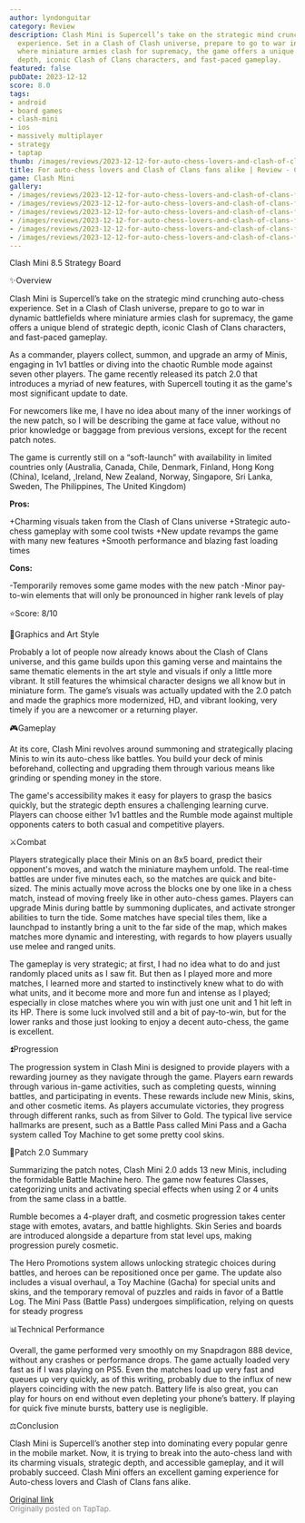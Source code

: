 ```yaml
---
author: lyndonguitar
category: Review
description: Clash Mini is Supercell’s take on the strategic mind crunching auto-chess
  experience. Set in a Clash of Clash universe, prepare to go to war in dynamic battlefields
  where miniature armies clash for supremacy, the game offers a unique blend of strategic
  depth, iconic Clash of Clans characters, and fast-paced gameplay.
featured: false
pubDate: 2023-12-12
score: 8.0
tags:
- android
- board games
- clash-mini
- ios
- massively multiplayer
- strategy
- taptap
thumb: /images/reviews/2023-12-12-for-auto-chess-lovers-and-clash-of-clans-fans-alike--review---clash-mini-0.avif
title: For auto-chess lovers and Clash of Clans fans alike | Review - Clash Mini
game: Clash Mini
gallery:
- /images/reviews/2023-12-12-for-auto-chess-lovers-and-clash-of-clans-fans-alike--review---clash-mini-0.avif
- /images/reviews/2023-12-12-for-auto-chess-lovers-and-clash-of-clans-fans-alike--review---clash-mini-1.avif
- /images/reviews/2023-12-12-for-auto-chess-lovers-and-clash-of-clans-fans-alike--review---clash-mini-2.avif
- /images/reviews/2023-12-12-for-auto-chess-lovers-and-clash-of-clans-fans-alike--review---clash-mini-3.avif
- /images/reviews/2023-12-12-for-auto-chess-lovers-and-clash-of-clans-fans-alike--review---clash-mini-4.avif
- /images/reviews/2023-12-12-for-auto-chess-lovers-and-clash-of-clans-fans-alike--review---clash-mini-5.avif
---
```

Clash Mini
8.5
Strategy
Board

✨Overview

Clash Mini is Supercell’s take on the strategic mind crunching auto-chess experience. Set in a Clash of Clash universe, prepare to go to war in dynamic battlefields where miniature armies clash for supremacy, the game offers a unique blend of strategic depth, iconic Clash of Clans characters, and fast-paced gameplay.

As a commander, players collect, summon, and upgrade an army of Minis, engaging in 1v1 battles or diving into the chaotic Rumble mode against seven other players. The game recently released its patch 2.0 that introduces a myriad of new features, with Supercell touting it as the game's most significant update to date.

For newcomers like me, I have no idea about many of the inner workings of the new patch, so I will be describing the game at face value, without no prior knowledge or baggage from previous versions, except for the recent patch notes.

The game is currently still on a “soft-launch” with availability in limited countries only (Australia, Canada, Chile, Denmark, Finland, Hong Kong (China), Iceland, ,Ireland, New Zealand, Norway, Singapore, Sri Lanka, Sweden, The Philippines, The United Kingdom)


**Pros:**


+Charming visuals taken from the Clash of Clans universe
+Strategic auto-chess gameplay with some cool twists
+New update revamps the game with many new features
+Smooth performance and blazing fast loading times


**Cons:**


-Temporarily removes some game modes with the new patch
-Minor pay-to-win elements that will only be pronounced in higher rank levels of play

⭐️Score: 8/10

🎨Graphics and Art Style

Probably a lot of people now already knows about the Clash of Clans universe, and this game builds upon this gaming verse and maintains the same thematic elements in the art style and visuals if only a little more vibrant. It still features the whimsical character designs we all know but in miniature form. The game’s visuals was actually updated with the 2.0 patch and made the graphics more modernized, HD, and vibrant looking, very timely if you are a newcomer or a returning player.

🎮Gameplay

At its core, Clash Mini revolves around summoning and strategically placing Minis to win its auto-chess like battles. You build your deck of minis beforehand, collecting and upgrading them through various means like grinding or spending money in the store.

The game's accessibility makes it easy for players to grasp the basics quickly, but the strategic depth ensures a challenging learning curve. Players can choose either 1v1 battles and the Rumble mode against multiple opponents caters to both casual and competitive players.

⚔️Combat

Players strategically place their Minis on an 8x5 board, predict their opponent's moves, and watch the miniature mayhem unfold. The real-time battles are under five minutes each, so the matches are quick and bite-sized. The minis actually move across the blocks one by one like in a chess match, instead of moving freely like in other auto-chess games. Players can upgrade Minis during battle by summoning duplicates, and activate stronger abilities to turn the tide. Some matches have special tiles them, like a launchpad to instantly bring a unit to the far side of the map, which makes matches more dynamic and interesting, with regards to how players usually use melee and ranged units.

The gameplay is very strategic; at first, I had no idea what to do and just randomly placed units as I saw fit. But then as I played more and more matches, I learned more and started to instinctively knew what to do with what units, and it become more and more fun and intense as I played; especially in close matches where you win with just one unit and 1 hit left in its HP. There is some luck involved still and a bit of pay-to-win, but for the lower ranks and those just looking to enjoy a decent auto-chess, the game is excellent.

⏫Progression

The progression system in Clash Mini is designed to provide players with a rewarding journey as they navigate through the game. Players earn rewards through various in-game activities, such as completing quests, winning battles, and participating in events. These rewards include new Minis, skins, and other cosmetic items. As players accumulate victories, they progress through different ranks, such as from Silver to Gold. The typical live service hallmarks are present, such as a Battle Pass called Mini Pass and a Gacha system called Toy Machine to get some pretty cool skins.

📲Patch 2.0 Summary

Summarizing the patch notes, Clash Mini 2.0 adds 13 new Minis, including the formidable Battle Machine hero. The game now features Classes, categorizing units and activating special effects when using 2 or 4 units from the same class in a battle.

Rumble becomes a 4-player draft, and cosmetic progression takes center stage with emotes, avatars, and battle highlights. Skin Series and boards are introduced alongside a departure from stat level ups, making progression purely cosmetic.

The Hero Promotions system allows unlocking strategic choices during battles, and heroes can be repositioned once per game. The update also includes a visual overhaul, a Toy Machine (Gacha) for special units and skins, and the temporary removal of puzzles and raids in favor of a Battle Log. The Mini Pass (Battle Pass) undergoes simplification, relying on quests for steady progress

📊Technical Performance

Overall, the game performed very smoothly on my Snapdragon 888 device, without any crashes or performance drops. The game actually loaded very fast as if I was playing on PS5. Even the matches load up very fast and queues up very quickly, as of this writing, probably due to the influx of new players coinciding with the new patch. Battery life is also great, you can play for hours on end without even depleting your phone’s battery. If playing for quick five minute bursts, battery use is negligible.

⚖️Conclusion

Clash Mini is Supercell’s another step into dominating every popular genre in the mobile market. Now, it is trying to break into the auto-chess land with its charming visuals, strategic depth, and accessible gameplay, and it will probably succeed. Clash Mini offers an excellent gaming experience for Auto-chess lovers and Clash of Clans fans alike.

[Original link](https://www.taptap.io/post/6654292)<br><span style="font-size: 0.95em; color: #888;">Originally posted on TapTap.</span>
